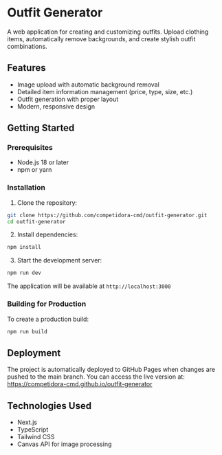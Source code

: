 # Outfit Generator

A web application for creating and customizing outfits. Upload clothing items, automatically remove backgrounds, and create stylish outfit combinations.

## Features

- Image upload with automatic background removal
- Detailed item information management (price, type, size, etc.)
- Outfit generation with proper layout
- Modern, responsive design

## Getting Started

### Prerequisites

- Node.js 18 or later
- npm or yarn

### Installation

1. Clone the repository:
```bash
git clone https://github.com/competidora-cmd/outfit-generator.git
cd outfit-generator
```

2. Install dependencies:
```bash
npm install
```

3. Start the development server:
```bash
npm run dev
```

The application will be available at `http://localhost:3000`

### Building for Production

To create a production build:

```bash
npm run build
```

## Deployment

The project is automatically deployed to GitHub Pages when changes are pushed to the main branch.
You can access the live version at: https://competidora-cmd.github.io/outfit-generator

## Technologies Used

- Next.js
- TypeScript
- Tailwind CSS
- Canvas API for image processing 